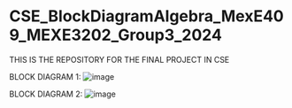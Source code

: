 # CSE_BlockDiagramAlgebra_MexE409_MEXE3202_Group3_2024
THIS IS THE REPOSITORY FOR THE FINAL PROJECT IN CSE

BLOCK DIAGRAM 1: 
![image](https://github.com/KanFudz/CSE_BlockDiagramAlgebra_MexE409_MEXE3202_Group3_2024/assets/157684612/e3c19b5e-49a8-4336-8b6e-89f729e1df60)


BLOCK DIAGRAM 2: 
![image](https://github.com/KanFudz/CSE_BlockDiagramAlgebra_MexE409_MEXE3202_Group3_2024/assets/157684612/59a06efb-d4cc-42a3-9b32-245175574087)
